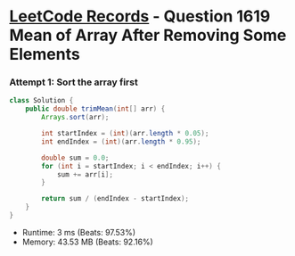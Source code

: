 # [LeetCode Records](../../README.md) - Question 1619 Mean of Array After Removing Some Elements

### Attempt 1: Sort the array first
```java
class Solution {
    public double trimMean(int[] arr) {
        Arrays.sort(arr);

        int startIndex = (int)(arr.length * 0.05);
        int endIndex = (int)(arr.length * 0.95);

        double sum = 0.0;
        for (int i = startIndex; i < endIndex; i++) {
            sum += arr[i];
        }

        return sum / (endIndex - startIndex);
    }
}
```
- Runtime: 3 ms (Beats: 97.53%)
- Memory: 43.53 MB (Beats: 92.16%)

<br>
